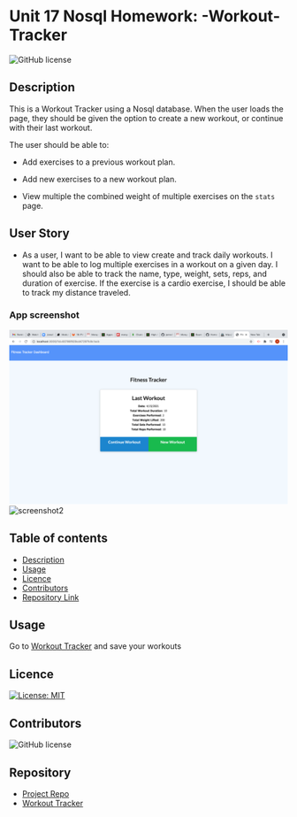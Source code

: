 # Unit 17 Nosql Homework: -Workout-Tracker
![GitHub license](https://img.shields.io/badge/Made%20by-%40niyati7892-orange)


## Description 

This is a Workout Tracker using a Nosql database.
When the user loads the page, they should be given the option to create a new workout, or continue with their last workout.

The user should be able to:

  * Add exercises to a previous workout plan.

  * Add new exercises to a new workout plan.

  * View multiple the combined weight of multiple exercises on the `stats` page.


## User Story

* As a user, I want to be able to view create and track daily workouts. I want to be able to log multiple exercises in a workout on a given day. I should also be able to track the name, type, weight, sets, reps, and duration of exercise. If the exercise is a cardio exercise, I should be able to track my distance traveled.

### App screenshot
![screenshot1](https://github.com/niyati7892/-Workout-Tracker/blob/main/shot1.png)
![screenshot2]()

## Table of contents

- [Description](#Description)
- [Usage](#Usage)
- [Licence](#Licence)
- [Contributors](#Contributors)
- [Repository Link](#Repository)
 

## Usage

Go to [Workout Tracker]() and save your workouts

## Licence

[![License: MIT](https://img.shields.io/badge/License-MIT-yellow.svg)](https://opensource.org/licenses/MIT)

## Contributors

![GitHub license](https://img.shields.io/badge/Made%20by-%40niyati7892-orange)


## Repository

- [Project Repo](https://github.com/niyati7892/-Workout-Tracker)
- [Workout Tracker]()

